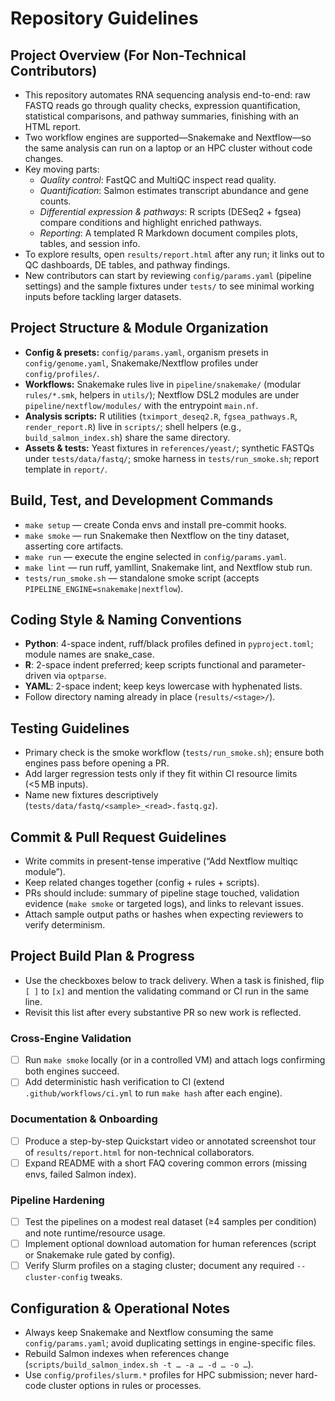 # Repository Guidelines

## Project Overview (For Non-Technical Contributors)
- This repository automates RNA sequencing analysis end-to-end: raw FASTQ reads go through quality checks, expression quantification, statistical comparisons, and pathway summaries, finishing with an HTML report.
- Two workflow engines are supported—Snakemake and Nextflow—so the same analysis can run on a laptop or an HPC cluster without code changes.
- Key moving parts:
  - *Quality control*: FastQC and MultiQC inspect read quality.
  - *Quantification*: Salmon estimates transcript abundance and gene counts.
  - *Differential expression & pathways*: R scripts (DESeq2 + fgsea) compare conditions and highlight enriched pathways.
  - *Reporting*: A templated R Markdown document compiles plots, tables, and session info.
- To explore results, open `results/report.html` after any run; it links out to QC dashboards, DE tables, and pathway findings.
- New contributors can start by reviewing `config/params.yaml` (pipeline settings) and the sample fixtures under `tests/` to see minimal working inputs before tackling larger datasets.

## Project Structure & Module Organization
- **Config & presets:** `config/params.yaml`, organism presets in `config/genome.yaml`, Snakemake/Nextflow profiles under `config/profiles/`.
- **Workflows:** Snakemake rules live in `pipeline/snakemake/` (modular `rules/*.smk`, helpers in `utils/`); Nextflow DSL2 modules are under `pipeline/nextflow/modules/` with the entrypoint `main.nf`.
- **Analysis scripts:** R utilities (`tximport_deseq2.R`, `fgsea_pathways.R`, `render_report.R`) live in `scripts/`; shell helpers (e.g., `build_salmon_index.sh`) share the same directory.
- **Assets & tests:** Yeast fixtures in `references/yeast/`; synthetic FASTQs under `tests/data/fastq/`; smoke harness in `tests/run_smoke.sh`; report template in `report/`.

## Build, Test, and Development Commands
- `make setup` — create Conda envs and install pre-commit hooks.
- `make smoke` — run Snakemake then Nextflow on the tiny dataset, asserting core artifacts.
- `make run` — execute the engine selected in `config/params.yaml`.
- `make lint` — run ruff, yamllint, Snakemake lint, and Nextflow stub run.
- `tests/run_smoke.sh` — standalone smoke script (accepts `PIPELINE_ENGINE=snakemake|nextflow`).

## Coding Style & Naming Conventions
- **Python**: 4-space indent, ruff/black profiles defined in `pyproject.toml`; module names are snake_case.
- **R**: 2-space indent preferred; keep scripts functional and parameter-driven via `optparse`.
- **YAML**: 2-space indent; keep keys lowercase with hyphenated lists.
- Follow directory naming already in place (`results/<stage>/`).

## Testing Guidelines
- Primary check is the smoke workflow (`tests/run_smoke.sh`); ensure both engines pass before opening a PR.
- Add larger regression tests only if they fit within CI resource limits (<5 MB inputs).
- Name new fixtures descriptively (`tests/data/fastq/<sample>_<read>.fastq.gz`).

## Commit & Pull Request Guidelines
- Write commits in present-tense imperative (“Add Nextflow multiqc module”).
- Keep related changes together (config + rules + scripts).
- PRs should include: summary of pipeline stage touched, validation evidence (`make smoke` or targeted logs), and links to relevant issues.
- Attach sample output paths or hashes when expecting reviewers to verify determinism.

## Project Build Plan & Progress
- Use the checkboxes below to track delivery. When a task is finished, flip `[ ]` to `[x]` and mention the validating command or CI run in the same line.
- Revisit this list after every substantive PR so new work is reflected.

### Cross-Engine Validation
- [ ] Run `make smoke` locally (or in a controlled VM) and attach logs confirming both engines succeed.
- [ ] Add deterministic hash verification to CI (extend `.github/workflows/ci.yml` to run `make hash` after each engine).

### Documentation & Onboarding
- [ ] Produce a step-by-step Quickstart video or annotated screenshot tour of `results/report.html` for non-technical collaborators.
- [ ] Expand README with a short FAQ covering common errors (missing envs, failed Salmon index).

### Pipeline Hardening
- [ ] Test the pipelines on a modest real dataset (≥4 samples per condition) and note runtime/resource usage.
- [ ] Implement optional download automation for human references (script or Snakemake rule gated by config).
- [ ] Verify Slurm profiles on a staging cluster; document any required `--cluster-config` tweaks.

## Configuration & Operational Notes
- Always keep Snakemake and Nextflow consuming the same `config/params.yaml`; avoid duplicating settings in engine-specific files.
- Rebuild Salmon indexes when references change (`scripts/build_salmon_index.sh -t … -a … -d … -o …`).
- Use `config/profiles/slurm.*` profiles for HPC submission; never hard-code cluster options in rules or processes.
